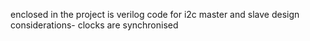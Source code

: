 enclosed in the project is verilog code for i2c master and slave design
considerations-
clocks are synchronised
